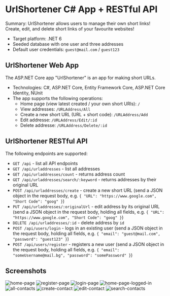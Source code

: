 # UrlShortener C# App + RESTful API

Summary: UrlShortener allows users to manage their own short links! Create, edit, and delete short links of your favourite websites!

- Target platform: .NET 6
- Seeded database with one user and three addresses
- Default user credentials: `guest@mail.com` / `guest123`

## UrlShortener Web App

The ASP.NET Core app "UrlShortener" is an app for making short URLs.

- Technologies: C#, ASP.NET Core, Entity Framework Core, ASP.NET Core Identity, NUnit
- The app supports the following operations:
  - Home page (view latest created / your own short URls): `/`
  - View addresses: `/URLAddress/All`
  - Create a new short URL (URL + short code): `/URLAddress/Add`
  - Edit addresse: `/URLAddress/Edit/:id`
  - Delete addresse: `/URLAddress/Delete/:id`

## UrlShortener RESTful API

The following endpoints are supported:

- `GET /api` - list all API endpoints
- `GET /api/urladdresses` - list all addresses
- `GET /api/urladdresses/count` - returns address count
- `GET /api/urladdresses/search/:keyword` - returns addresses by their original URL
- `POST /api/urladdresses/create` - create a new short URL (send a JSON object in the request body, e.g. `{ "URL": "https://www.google.com", "Short Code": "goog" }`)
- `PUT /api/urladdresses/:originalUrl` - edit address by its original URL (send a JSON object in the request body, holding all fields, e.g. `{ "URL": "https://www.google.com", "Short Code": "goog" }`)
- `DELETE /api/urladdresses/:id` - delete address by `id`
- `POST /api/users/login` - logs in an existing user (send a JSON object in the request body, holding all fields, e.g. `{ "email": "guest@mail.com", "password": "guest123" }`)
- `POST /api/users/register` - registers a new user (send a JSON object in the request body, holding all fields, e.g. `{ "email": "someUsername@mail.bg", "password": "somePassword" }`)

## Screenshots

![home-page](https://user-images.githubusercontent.com/72888249/207355016-1054a001-e68f-4536-93b5-13ebd68c35e3.png)
![register-page](https://user-images.githubusercontent.com/72888249/207467460-24673a99-41c5-49fd-8755-a8ff0d04f4be.png)
![login-page](https://user-images.githubusercontent.com/72888249/207467519-35c3c764-371e-4a9c-9fb7-36d1f53d02c3.png)
![home-page-logged-in](https://user-images.githubusercontent.com/72888249/207356520-32f2bae3-4c02-4445-b6c1-83f66f3a211a.png)
![all-contacts](https://user-images.githubusercontent.com/72888249/207357086-fca28bea-e434-4896-9716-40bb5514889b.png)
![create-contact](https://user-images.githubusercontent.com/72888249/207357475-54646dba-2be6-4d76-81b8-3e05043a1e61.png)
![edit-contact](https://user-images.githubusercontent.com/72888249/207357743-bfa34884-fadf-4794-9fcf-076e7b24baeb.png)
![search-contacts](https://user-images.githubusercontent.com/72888249/207357570-039509a1-ea86-4e79-9e2c-9b5aabae440a.png)
